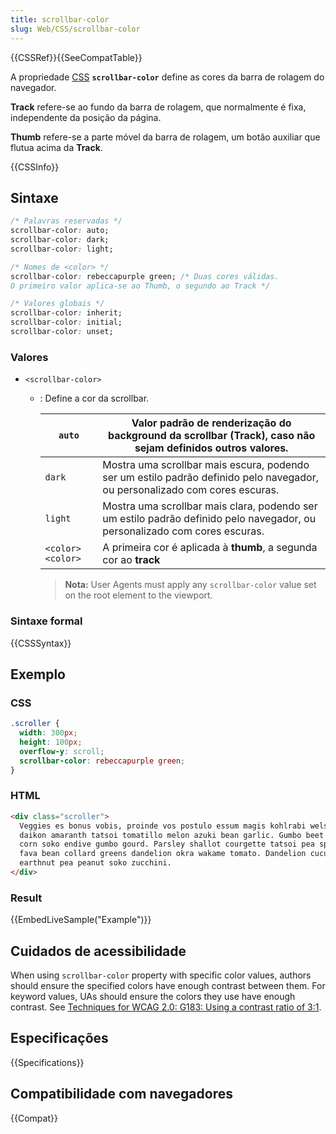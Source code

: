 ```yaml
---
title: scrollbar-color
slug: Web/CSS/scrollbar-color
---
```


{{CSSRef}}{{SeeCompatTable}}

A propriedade [CSS](/pt-BR/docs/Web/CSS) **`scrollbar-color`** define as cores da barra de rolagem do navegador.

**Track** refere-se ao fundo da barra de rolagem, que normalmente é fixa, independente da posição da página.

**Thumb** refere-se a parte móvel da barra de rolagem, um botão auxiliar que flutua acima da **Track**.

{{CSSInfo}}

## Sintaxe

```css
/* Palavras reservadas */
scrollbar-color: auto;
scrollbar-color: dark;
scrollbar-color: light;

/* Nomes de <color> */
scrollbar-color: rebeccapurple green; /* Duas cores válidas.
O primeiro valor aplica-se ao Thumb, o segundo ao Track */

/* Valores globais */
scrollbar-color: inherit;
scrollbar-color: initial;
scrollbar-color: unset;
```

### Valores

- `<scrollbar-color>`

  - : Define a cor da scrollbar.

    | `auto`            | Valor padrão de renderização do background da scrollbar (Track), caso não sejam definidos outros valores.                   |
    | ----------------- | --------------------------------------------------------------------------------------------------------------------------- |
    | `dark`            | Mostra uma scrollbar mais escura, podendo ser um estilo padrão definido pelo navegador, ou personalizado com cores escuras. |
    | `light`           | Mostra uma scrollbar mais clara, podendo ser um estilo padrão definido pelo navegador, ou personalizado com cores escuras.  |
    | `<color> <color>` | A primeira cor é aplicada à **thumb**, a segunda cor ao **track**                                                           |

    > **Nota:** User Agents must apply any `scrollbar-color` value set on the root element to the viewport.

### Sintaxe formal

{{CSSSyntax}}

## Exemplo

### CSS

```css
.scroller {
  width: 300px;
  height: 100px;
  overflow-y: scroll;
  scrollbar-color: rebeccapurple green;
}
```

### HTML

```html
<div class="scroller">
  Veggies es bonus vobis, proinde vos postulo essum magis kohlrabi welsh onion
  daikon amaranth tatsoi tomatillo melon azuki bean garlic. Gumbo beet greens
  corn soko endive gumbo gourd. Parsley shallot courgette tatsoi pea sprouts
  fava bean collard greens dandelion okra wakame tomato. Dandelion cucumber
  earthnut pea peanut soko zucchini.
</div>
```

### Result

{{EmbedLiveSample("Example")}}

## Cuidados de acessibilidade

When using `scrollbar-color` property with specific color values, authors should ensure the specified colors have enough contrast between them. For keyword values, UAs should ensure the colors they use have enough contrast. See [Techniques for WCAG 2.0: G183: Using a contrast ratio of 3:1](https://www.w3.org/TR/WCAG20-TECHS/G183.html).

## Especificações

{{Specifications}}

## Compatibilidade com navegadores

{{Compat}}
